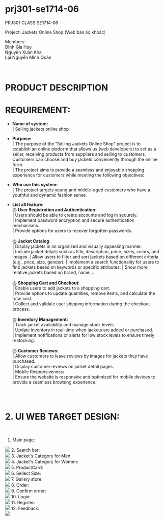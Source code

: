 # prj301-se1714-06

PRJ301 CLASS SE1714-06

Project: Jackets Online Shop (Web bán áo khoác) <br>

Members: <br>
Đinh Gia Huy <br>
Nguyễn Xuân Kha <br>
Lại Nguyễn Minh Quân <br>
		<br></br>

# PRODUCT DESCRIPTION

# REQUIREMENT: <br>
* **Name of system:** <br>
|  Selling jackets online shop

* **Purpose:** <br>
|  The purpose of the "Selling Jackets Online Shop" project is to establish an online platform that allows us (web developers) to act as a seller, receiving products from suppliers and selling to customers, Customers can choose and buy jackets conveniently through the online form.  <br>
|  The project aims to provide a seamless and enjoyable shopping experience for customers while meeting the following objectives:  <br>
* **Who use this system:** <br>
|  The project targets young and middle-aged customers who have a youthful and dynamic fashion sense. <br>

* **List all feature:** <br>
 @ **User Registration and Authentication:**  <br>
    |	Users should be able to create accounts and log in securely.  <br>
    |	Implement password encryption and secure authentication mechanisms.  <br>
    |	Provide options for users to recover forgotten passwords.  <br> <br>
 @ **Jacket Catalog:** <br>
    |	Display jackets in an organized and visually appealing manner. <br>
    |	Include jacket details such as title, description, price, sizes, colors, and images.
    |	Allow users to filter and sort jackets based on different criteria (e.g., price, size, gender).
    |	Implement a search functionality for users to find jackets based on keywords or specific attributes.
    |	Show more relative jackets based on brand, name, … <br> <br>
 @ **Shopping Cart and Checkout:**  <br>
    |	Enable users to add jackets to a shopping cart. <br>
    |	Provide options to update quantities, remove items, and calculate the total cost.  <br>
    |	Collect and validate user shipping information during the checkout process.  <br>  <br>
 @ **Inventory Management:**  <br>
    |	Track jacket availability and manage stock levels.  <br>
    |	Update inventory in real-time when jackets are added or purchased.  <br>
    |	Implement notifications or alerts for low stock levels to ensure timely restocking.  <br>  <br>
 @ **Customer Reviews:**  <br>
    |	Allow customers to leave reviews by images for jackets they have purchased.  <br>
    |	Display customer reviews on jacket detail pages.  <br>
    |	Mobile Responsiveness:  <br>
    |	Ensure the website is responsive and optimized for mobile devices to provide a seamless browsing experience.  <br>  <br>
<br>

# 2. UI WEB TARGET DESIGN:
<br>

1.   Main page:<br>
<img src="./GUI assignment/Base.png">
2.  Search bar:<br>
<img src="./GUI assignment/SearchBar.png">
3.   Jacket's Category for Men:<br>
<img src="./GUI assignment/Jacket's Category - Jackets for men.png">
4.   Jacket's Category for Women:<br>
<img src="./GUI assignment/Jacket's Category - Jackets for women.png">
5.   ProductCard:<br>
<img src="./GUI assignment/ProductCard details.png">
6.   Sellect Size:<br>
<img src="./GUI assignment/Gợi ý chọn size.png">
7.   Gallery store:<br>
<img src="./GUI assignment/Gallery - cần thêm 1 bảng có sản phẩm để cho thầy thấy.png">
8. Order:<br>
<img src="./GUI assignment/order.png">
9.  Confirm order:<br>
<img src="./GUI assignment/confirm order.png">
10.   Login:<br>
<img src="./GUI assignment/Login.png">
11. Register:<br>
<img src="./GUI assignment/register.png">
12.   Feedback:<br>
<img src="./GUI assignment/Feedback - xem xét thay đổi cần thêm feedback detail card.png">
